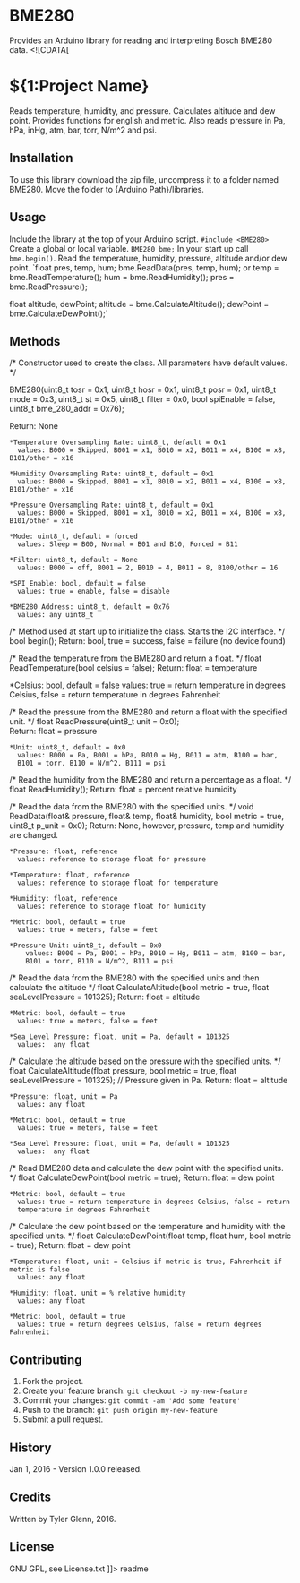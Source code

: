 # BME280
Provides an Arduino library for reading and interpreting Bosch BME280 data.
<snippet>
<content><![CDATA[
# ${1:Project Name}
Reads temperature, humidity, and pressure. Calculates altitude and dew point. Provides functions for english and metric. Also reads pressure in Pa, hPa, inHg, atm, bar, torr, N/m^2 and psi.

## Installation
To use this library download the zip file, uncompress it to a folder named BME280. Move the folder to {Arduino Path}/libraries.
## Usage
Include the library at the top of your Arduino script. `#include <BME280>`
Create a global or local variable. `BME280 bme;`
In your start up call `bme.begin()`.
Read the temperature, humidity, pressure, altitude and/or dew point.
`float pres, temp, hum;
bme.ReadData(pres, temp, hum);
or
temp = bme.ReadTemperature();
hum = bme.ReadHumidity();
pres = bme.ReadPressure();

float altitude, dewPoint;
altitude = bme.CalculateAltitude();
dewPoint = bme.CalculateDewPoint();`

## Methods

/* Constructor used to create the class. All parameters have default values. */

BME280(uint8_t tosr = 0x1, uint8_t hosr = 0x1, uint8_t posr = 0x1, uint8_t mode = 0x3,
  uint8_t st = 0x5, uint8_t filter = 0x0, bool spiEnable = false,
  uint8_t bme_280_addr = 0x76);  

  Return: None

    *Temperature Oversampling Rate: uint8_t, default = 0x1
      values: B000 = Skipped, B001 = x1, B010 = x2, B011 = x4, B100 = x8, B101/other = x16

    *Humidity Oversampling Rate: uint8_t, default = 0x1
      values: B000 = Skipped, B001 = x1, B010 = x2, B011 = x4, B100 = x8, B101/other = x16

    *Pressure Oversampling Rate: uint8_t, default = 0x1
      values: B000 = Skipped, B001 = x1, B010 = x2, B011 = x4, B100 = x8, B101/other = x16

    *Mode: uint8_t, default = forced
      values: Sleep = B00, Normal = B01 and B10, Forced = B11

    *Filter: uint8_t, default = None
      values: B000 = off, B001 = 2, B010 = 4, B011 = 8, B100/other = 16

    *SPI Enable: bool, default = false
      values: true = enable, false = disable

    *BME280 Address: uint8_t, default = 0x76
      values: any uint8_t



/* Method used at start up to initialize the class. Starts the I2C interface. */
bool  begin();
  Return: bool, true = success, false = failure (no device found)

/* Read the temperature from the BME280 and return a float. */
float ReadTemperature(bool celsius = false);
  Return: float = temperature

*Celsius: bool, default = false
  values: true = return temperature in degrees Celsius, false = return
  temperature in degrees Fahrenheit

/* Read the pressure from the BME280 and return a float with the specified unit. */
float ReadPressure(uint8_t unit = 0x0);  
  Return: float = pressure

    *Unit: uint8_t, default = 0x0
      values: B000 = Pa, B001 = hPa, B010 = Hg, B011 = atm, B100 = bar,
      B101 = torr, B110 = N/m^2, B111 = psi

/* Read the humidity from the BME280 and return a percentage as a float. */
float ReadHumidity();
  Return: float = percent relative humidity

/* Read the data from the BME280 with the specified units. */
void  ReadData(float& pressure, float& temp, float& humidity, bool metric = true, uint8_t p_unit = 0x0);
  Return: None, however, pressure, temp and humidity are changed.

    *Pressure: float, reference
      values: reference to storage float for pressure

    *Temperature: float, reference
      values: reference to storage float for temperature

    *Humidity: float, reference
      values: reference to storage float for humidity

    *Metric: bool, default = true
      values: true = meters, false = feet

    *Pressure Unit: uint8_t, default = 0x0
        values: B000 = Pa, B001 = hPa, B010 = Hg, B011 = atm, B100 = bar,
        B101 = torr, B110 = N/m^2, B111 = psi

/* Read the data from the BME280 with the specified units and then calculate the altitude */
float CalculateAltitude(bool metric = true, float seaLevelPressure = 101325);
  Return: float = altitude

    *Metric: bool, default = true
      values: true = meters, false = feet

    *Sea Level Pressure: float, unit = Pa, default = 101325
      values:  any float

/* Calculate the altitude based on the pressure with the specified units. */
float CalculateAltitude(float pressure, bool metric = true, float seaLevelPressure = 101325); // Pressure given in Pa.
  Return: float = altitude

    *Pressure: float, unit = Pa
      values: any float

    *Metric: bool, default = true
      values: true = meters, false = feet

    *Sea Level Pressure: float, unit = Pa, default = 101325
      values:  any float

/* Read BME280 data and calculate the dew point with the specified units. */
float CalculateDewPoint(bool metric = true);
  Return: float = dew point

    *Metric: bool, default = true
      values: true = return temperature in degrees Celsius, false = return
      temperature in degrees Fahrenheit

/* Calculate the dew point based on the temperature and humidity with the specified units. */
float CalculateDewPoint(float temp, float hum, bool metric = true);
  Return: float = dew point

    *Temperature: float, unit = Celsius if metric is true, Fahrenheit if metric is false
      values: any float

    *Humidity: float, unit = % relative humidity
      values: any float

    *Metric: bool, default = true
      values: true = return degrees Celsius, false = return degrees Fahrenheit

## Contributing
1. Fork the project.
2. Create your feature branch: `git checkout -b my-new-feature`
3. Commit your changes: `git commit -am 'Add some feature'`
4. Push to the branch: `git push origin my-new-feature`
5. Submit a pull request.

## History
Jan 1, 2016 - Version 1.0.0 released.

## Credits
Written by Tyler Glenn, 2016.

## License
GNU GPL, see License.txt
]]></content>
  <tabTrigger>readme</tabTrigger>
</snippet>
